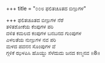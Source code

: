 +++
title = "೦೦೮ ಫಲಿತಚೂತದ ಬಿಣ್ಪುಗಳ"

+++
ಫಲಿತಚೂತದ ಬಿಣ್ಪುಗಳ ನೆರೆ    
ತಳಿತಶೋಕೆಯ ಕೆಂಪುಗಳ ಪರಿ  
ದಳಿತ ಕಮಲದ ಕಂಪುಗಳ ಬನಬನದ ಗುಂಪುಗಳ   
ಎಳಲತೆಯ ನುಣ್ಪುಗಳ ನವ ಪರಿ  
ಮಳದ ಪವನನ ಸೊಂಪುಗಳ ವೆ  
ಗ್ಗಳಿಕೆ ಝಳಪಿಸಿ ಹೊಯ್ದು ಸೆಳೆದುದು ಜನದ ಕಣ್ಮನವ     ॥8॥